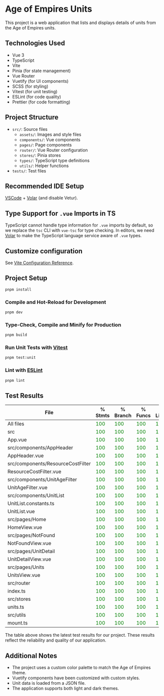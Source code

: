 # Age of Empires Units

This project is a web application that lists and displays details of units from the Age of Empires units.

## Technologies Used

- Vue 3
- TypeScript
- Vite
- Pinia (for state management)
- Vue Router
- Vuetify (for UI components)
- SCSS (for styling)
- Vitest (for unit testing)
- ESLint (for code quality)
- Prettier (for code formatting)

## Project Structure

- `src/`: Source files
  - `assets/`: Images and style files
  - `components/`: Vue components
  - `pages/`: Page components
  - `router/`: Vue Router configuration
  - `stores/`: Pinia stores
  - `types/`: TypeScript type definitions
  - `utils/`: Helper functions
- `tests/`: Test files

## Recommended IDE Setup

[VSCode](https://code.visualstudio.com/) + [Volar](https://marketplace.visualstudio.com/items?itemName=Vue.volar) (and disable Vetur).

## Type Support for `.vue` Imports in TS

TypeScript cannot handle type information for `.vue` imports by default, so we replace the `tsc` CLI with `vue-tsc` for type checking. In editors, we need [Volar](https://marketplace.visualstudio.com/items?itemName=Vue.volar) to make the TypeScript language service aware of `.vue` types.

## Customize configuration

See [Vite Configuration Reference](https://vitejs.dev/config/).

## Project Setup

```sh
pnpm install
```

### Compile and Hot-Reload for Development

```sh
pnpm dev
```

### Type-Check, Compile and Minify for Production

```sh
pnpm build
```

### Run Unit Tests with [Vitest](https://vitest.dev/)

```sh
pnpm test:unit
```

### Lint with [ESLint](https://eslint.org/)

```sh
pnpm lint
```

## Test Results

| File                              | % Stmts                                | % Branch                               | % Funcs                                | % Lines                                |
| --------------------------------- | -------------------------------------- | -------------------------------------- | -------------------------------------- | -------------------------------------- |
| All files                         | <span style="color: green;">100</span> | <span style="color: green;">100</span> | <span style="color: green;">100</span> | <span style="color: green;">100</span> |
| src                               | <span style="color: green;">100</span> | <span style="color: green;">100</span> | <span style="color: green;">100</span> | <span style="color: green;">100</span> |
| App.vue                           | <span style="color: green;">100</span> | <span style="color: green;">100</span> | <span style="color: green;">100</span> | <span style="color: green;">100</span> |
| src/components/AppHeader          | <span style="color: green;">100</span> | <span style="color: green;">100</span> | <span style="color: green;">100</span> | <span style="color: green;">100</span> |
| AppHeader.vue                     | <span style="color: green;">100</span> | <span style="color: green;">100</span> | <span style="color: green;">100</span> | <span style="color: green;">100</span> |
| src/components/ResourceCostFilter | <span style="color: green;">100</span> | <span style="color: green;">100</span> | <span style="color: green;">100</span> | <span style="color: green;">100</span> |
| ResourceCostFilter.vue            | <span style="color: green;">100</span> | <span style="color: green;">100</span> | <span style="color: green;">100</span> | <span style="color: green;">100</span> |
| src/components/UnitAgeFilter      | <span style="color: green;">100</span> | <span style="color: green;">100</span> | <span style="color: green;">100</span> | <span style="color: green;">100</span> |
| UnitAgeFilter.vue                 | <span style="color: green;">100</span> | <span style="color: green;">100</span> | <span style="color: green;">100</span> | <span style="color: green;">100</span> |
| src/components/UnitList           | <span style="color: green;">100</span> | <span style="color: green;">100</span> | <span style="color: green;">100</span> | <span style="color: green;">100</span> |
| UnitList.constants.ts             | <span style="color: green;">100</span> | <span style="color: green;">100</span> | <span style="color: green;">100</span> | <span style="color: green;">100</span> |
| UnitList.vue                      | <span style="color: green;">100</span> | <span style="color: green;">100</span> | <span style="color: green;">100</span> | <span style="color: green;">100</span> |
| src/pages/Home                    | <span style="color: green;">100</span> | <span style="color: green;">100</span> | <span style="color: green;">100</span> | <span style="color: green;">100</span> |
| HomeView.vue                      | <span style="color: green;">100</span> | <span style="color: green;">100</span> | <span style="color: green;">100</span> | <span style="color: green;">100</span> |
| src/pages/NotFound                | <span style="color: green;">100</span> | <span style="color: green;">100</span> | <span style="color: green;">100</span> | <span style="color: green;">100</span> |
| NotFoundView.vue                  | <span style="color: green;">100</span> | <span style="color: green;">100</span> | <span style="color: green;">100</span> | <span style="color: green;">100</span> |
| src/pages/UnitDetail              | <span style="color: green;">100</span> | <span style="color: green;">100</span> | <span style="color: green;">100</span> | <span style="color: green;">100</span> |
| UnitDetailView.vue                | <span style="color: green;">100</span> | <span style="color: green;">100</span> | <span style="color: green;">100</span> | <span style="color: green;">100</span> |
| src/pages/Units                   | <span style="color: green;">100</span> | <span style="color: green;">100</span> | <span style="color: green;">100</span> | <span style="color: green;">100</span> |
| UnitsView.vue                     | <span style="color: green;">100</span> | <span style="color: green;">100</span> | <span style="color: green;">100</span> | <span style="color: green;">100</span> |
| src/router                        | <span style="color: green;">100</span> | <span style="color: green;">100</span> | <span style="color: green;">100</span> | <span style="color: green;">100</span> |
| index.ts                          | <span style="color: green;">100</span> | <span style="color: green;">100</span> | <span style="color: green;">100</span> | <span style="color: green;">100</span> |
| src/stores                        | <span style="color: green;">100</span> | <span style="color: green;">100</span> | <span style="color: green;">100</span> | <span style="color: green;">100</span> |
| units.ts                          | <span style="color: green;">100</span> | <span style="color: green;">100</span> | <span style="color: green;">100</span> | <span style="color: green;">100</span> |
| src/utils                         | <span style="color: green;">100</span> | <span style="color: green;">100</span> | <span style="color: green;">100</span> | <span style="color: green;">100</span> |
| mount.ts                          | <span style="color: green;">100</span> | <span style="color: green;">100</span> | <span style="color: green;">100</span> | <span style="color: green;">100</span> |

The table above shows the latest test results for our project. These results reflect the reliability and quality of our application.

## Additional Notes

- The project uses a custom color palette to match the Age of Empires theme.
- Vuetify components have been customized with custom styles.
- Unit data is loaded from a JSON file.
- The application supports both light and dark themes.
